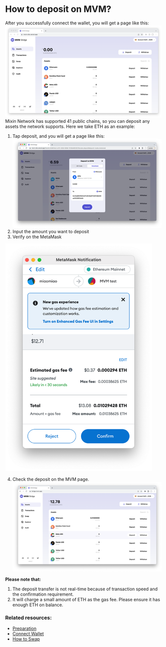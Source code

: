 # How to deposit on MVM?
After you successfully connect the wallet, you will get a page like this:
![homepage](./homepage2.png)
Mixin Network has supported 41 public chains, so you can deposit any assets the network supports. Here we take ETH as an example:
1. Tap deposit, and you will get a page like this:
![deposit](deposit1.png)
2. Input the amount you want to deposit
3. Verify on the MetaMask
<img src="verify.png" style="display: inline-block;" width="472" height="732">

4. Check the deposit on the MVM page.
![homepage3](homepage3.png)

**Please note that:**
1. The deposit transfer is not real-time because of transaction speed and the confirmation requirement.
2. It will charge a small amount of ETH as the gas fee. Please ensure it has enough ETH on balance.

### Related resources:
* [Preparation](../Preparation/Preparation.md)
* [Connect Wallet](../ConnectWallet/README.md)
* [How to Swap](../Swap/README.md)